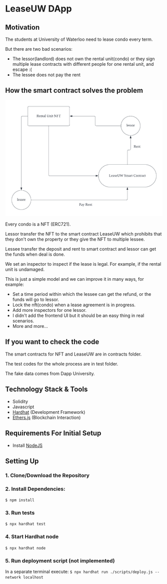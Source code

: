 # LeaseUW DApp

## Motivation

The students at University of Waterloo need to lease condo every term.<br />

But there are two bad scenarios:

- The lessor(landlord) does not own the rental unit(condo) or they sign multiple lease contracts with different people for one rental unit, and escape :(
- The lessee does not pay the rent

## How the smart contract solves the problem

![](LeaseUW.png)

Every condo is a NFT (ERC721).

Lessor transfer the NFT to the smart contract LeaseUW which prohibits that they don't own the property or they give the NFT to multiple lessee.

Lessee transfer the deposit and rent to smart contract and lessor can get the funds when deal is done. 

We set an inspector to inspect if the lease is legal. For example, if the rental unit is undamaged.

This is just a simple model and we can improve it in many ways, for example:

- Set a time period within which the lessee can get the refund, or the funds will go to lessor.
- Lock the nft(condo) when a lease agreement is in progress.
- Add more inspectors for one lessor.
- I didn't add the frontend UI but it should be an easy thing in real scenarios.
- More and more...


## If you want to check the code

The smart contracts for NFT and LeaseUW are in contracts folder.

The test codes for the whole process are in test folder.

The fake data comes from Dapp University.


## Technology Stack & Tools

- Solidity
- Javascript
- [Hardhat](https://hardhat.org/) (Development Framework)
- [Ethers.js](https://docs.ethers.io/v5/) (Blockchain Interaction)


## Requirements For Initial Setup
- Install [NodeJS](https://nodejs.org/en/)


## Setting Up
### 1. Clone/Download the Repository

### 2. Install Dependencies:
`$ npm install`

### 3. Run tests
`$ npx hardhat test`

### 4. Start Hardhat node
`$ npx hardhat node`

### 5. Run deployment script (not implemented)
In a separate terminal execute:
`$ npx hardhat run ./scripts/deploy.js --network localhost`